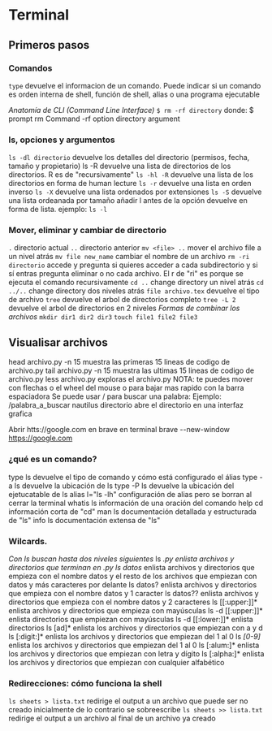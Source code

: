 # Terminal

## Primeros pasos
### Comandos
`type`     devuelve el informacion de un comando. Puede indicar si un comando es orden interna de shell, función de shell, alias o una programa ejecutable

_Anatomía de CLI (Command Line Interface)_
`$ rm -rf directory`
donde:
    $           prompt
    rm          Command
    -rf         option
    directory   argument

### ls, opciones y argumentos
`ls -dl directorio`   devuelve los detalles del directorio (permisos, fecha, tamaño y propietario) ls -R               devuelve una lista de directorios de los directorios. R es de "recursivamente"
`ls -hl -R`           devuelve una lista de los directorios en forma de human lecture
`ls -r`               devuelve una lista en orden inverso
`ls -X`               devuelve una lista ordenados por extensiones
`ls -S`               devuelve una lista ordeanada por tamaño
 añadir l antes de la opción devuelve en forma de lista.
    ejemplo: `ls -l`

### Mover, eliminar y cambiar de directorio
`.`                     directorio actual
`..`                    directorio anterior
`mv <file> ..`          mover el archivo file a un nivel atrás
`mv file new_name`      cambiar el nombre de un archivo
`rm -ri directorio`     accede y pregunta si quieres acceder a cada subdirectorio y si sí entras pregunta eliminar o no cada archivo. El r de "ri" es porque se ejecuta el comando recursivamente
`cd ..`                 change directory un nivel atrás
`cd ../..`              change directory dos niveles atrás
`file archivo.tex`      devuelve el tipo de archivo
`tree`                  devuelve el arbol de directorios completo
`tree -L 2`             devuelve el arbol de directorios en 2 niveles
_Formas de combinar los archivos_
`mkdir dir1 dir2 dir3`
`touch file1 file2 file3`


## Visualisar archivos
head archivo.py -n 15   muestra las primeras 15 lineas de codigo de archivo.py
tail archivo.py -n 15   muestra las ultimas 15 lineas de codigo de archivo.py
less archivo.py         exploras el archivo.py
    NOTA: te puedes mover con flechas o el wheel del mouse o para bajar mas rapido con la barra espaciadora
    Se puede usar / para buscar una palabra:
    Ejemplo: /palabra_a_buscar
nautilus directorio     abre el directorio en una interfaz grafica

Abrir htts://google.com en brave en terminal
brave --new-window https://google.com

### ¿qué es un comando?
type ls                 devuelve el tipo de comando y cómo está configurado el álias
type -a ls              devuelve la ubicación de ls
type -P ls              devuelve la ubicación del ejetucatable de ls
alias l="ls -lh"        configuración de alias pero se borran al cerrar la terminal
whatis ls               información de una oración del comando
help cd                 información corta de "cd"
man ls                  documentación detallada y estructurada de "ls"
info ls                 documentación extensa de "ls"

### Wilcards.
_Con ls buscan hasta dos niveles siguientes_
ls *.py                 enlista archivos y directorios que terminan en .py
ls datos*               enlista archivos y directorios que empieza con el nombre datos y el resto de los archivos que empiezan con datos y más caracteres por delante
ls datos?               enlista archivos y directorios que empieza con el nombre datos y 1 caracter
ls datos??              enlista archivos y directorios que empieza con el nombre datos y 2 caracteres
ls [[:upper:]]*         enlista archivos y directorios que empieza con mayúsculas
ls -d [[:upper:]]*      enlista directorios que empiezan con mayúsculas
ls -d [[:lower:]]*      enlista directorios 
ls [ad]*                enlista los archivos y directorios que empiezan con a y d
ls [:digit:]*           enlista los archivos y directorios que empiezan del 1 al 0
 ls *[0-9]*             enlista los archivos y directorios que empiezan del 1 al 0
ls [:alum:]*            enlista los archivos y directorios que empiezan con letra y dígito
ls [:alpha:]*           enlista los archivos y directorios que empiezan con cualquier alfabético

### Redirecciones: cómo funciona la shell
`ls sheets > lista.txt`   redirige el output a un archivo que puede ser no creado inicialmente de lo contrario se sobreescribe
`ls sheets >> lista.txt`  redirige el output a un archivo al final de un archivo ya creado
